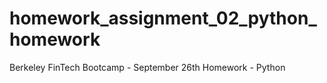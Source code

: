 # homework_assignment_02_python_homework
Berkeley FinTech Bootcamp - September 26th Homework - Python
